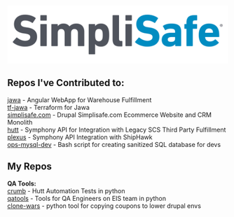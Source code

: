 
![image info](images/simplisafe_logo.svg)  

## Repos I've Contributed to:  
[jawa](https://github.com/simplisafe/jawa) - Angular WebApp for Warehouse Fulfillment  
[tf-jawa](https://github.com/simplisafe/tf-jawa) - Terraform for Jawa  
[simplisafe.com](https://github.com/simplisafe/simplisafe.com) - Drupal Simplisafe.com Ecommerce Website and CRM Monolith  
[hutt](https://github.com/simplisafe/hutt) - Symphony API for Integration with Legacy SCS Third Party Fulfillment  
[plexus](https://github.com/simplisafe/plexus) - Symphony API Integration with ShipHawk  
[ops-mysql-dev](https://github.com/simplisafe/ops-mysql-dev) - Bash script for creating sanitized SQL database for devs  

## My Repos 
**QA Tools:**    
[crumb](https://github.com/simplisafe/crumb) - Hutt Automation Tests in python  
[qatools](https://github.com/simplisafe/eis-qa-tools) - Tools for QA Engineers on EIS team in python   
[clone-wars](https://github.com/clone-wars) - python tool for copying coupons to lower drupal envs  
